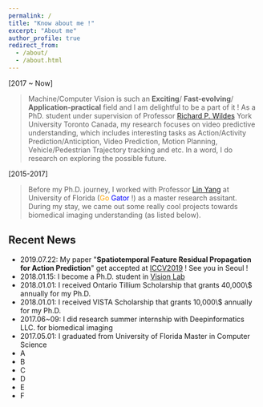 ```yaml
---
permalink: /
title: "Know about me !"
excerpt: "About me"
author_profile: true
redirect_from: 
  - /about/
  - /about.html
---
```


[2017 ~ Now]
> Machine/Computer Vision is such an <b>Exciting</b>/ <b>Fast-evolving</b>/ <b>Application-practical</b> field and I am delightful to be a part of it ! As a PhD. student under supervision of Professor <a href="http://www.cse.yorku.ca/~wildes/">Richard P. Wildes</a> York University Toronto Canada, my research focuses on video predictive understanding, which includes interesting tasks as Action/Activity Prediction/Anticiption, Video Prediction, Motion Planning, Vehicle/Pedestrian Trajectory tracking and etc. In a word, I do research on exploring the possible future.

[2015-2017]
> Before my Ph.D. journey, I worked with Professor <a href='https://www.bme.ufl.edu/labs/yang/'> Lin Yang</a> at University of Florida (<font color='orange'>Go</font> <font color='blue'>Gator</font> !) as a master research assitant. During my stay, we came out some really cool projects towards biomedical imaging understanding (as listed below). 

## Recent News
<div id='list_scroll'>
    <nav>
        <ul>
            <li> 2019.07.22: My paper "<b>Spatiotemporal Feature Residual Propagation for Action Prediction</b>" get accepted at <a href='http://openaccess.thecvf.com/ICCV2019.py'>ICCV2019</a> ! See you in Seoul ! </li>
            <li> 2018.01.15: I become a Ph.D. student in <a href='http://vision.eecs.yorku.ca/main/'>Vision Lab</a> </li>
            <li> 2018.01.01: I received Ontario Tillium Scholarship that grants 40,000\$ annually for my Ph.D. </li>
            <li> 2018.01.01: I received VISTA Scholarship that grants 10,000\$ annually for my Ph.D. </li>
            <li> 2017.06~09: I did research summer internship with Deepinformatics LLC. for biomedical imaging </li>
            <li> 2017.05.01: I graduated from University of Florida Master in Computer Science</li>
            <li> A </li>
            <li> B </li>
            <li> C </li>
            <li> D </li>
            <li> E </li>
            <li> F </li>
        </ul>
    </nav>
</div>
